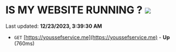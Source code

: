 # IS MY WEBSITE RUNNING ? [![](https://img.shields.io/static/v1?label=Sponsor&message=%E2%9D%A4&logo=GitHub&color=%23fe8e86)](https://github.com/sponsors/<username>)

Last updated: **12/23/2023, 3:39:30 AM**

- `GET` [https://youssefservice.me](https://youssefservice.me) - **Up** (760ms)
